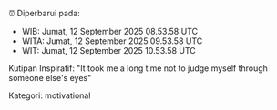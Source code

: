 ⏰ Diperbarui pada:
- WIB: Jumat, 12 September 2025 08.53.58 UTC
- WITA: Jumat, 12 September 2025 09.53.58 UTC
- WIT: Jumat, 12 September 2025 10.53.58 UTC

Kutipan Inspiratif:
"It took me a long time not to judge myself through someone else's eyes"


Kategori: motivational


